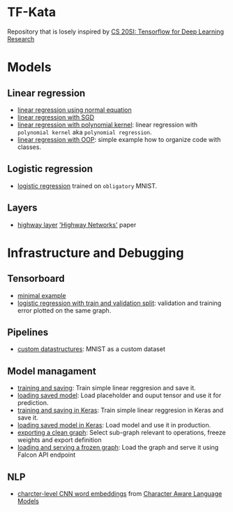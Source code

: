 # TF-Kata
Repository that is losely inspired by [CS 20SI: Tensorflow for Deep Learning Research](http://web.stanford.edu/class/cs20si/)

# Models
## Linear regression
* [linear regression using normal equation](./linear-regression-normal-equation.py)
* [linear regression with SGD](./linear-regression.py)
* [linear regression with polynomial kernel](./polynomial-regression.py): linear regression with `polynomial kernel` aka `polynomial regression`.
* [linear regression with OOP](./linear-regression-fancy.py): simple example how to organize code with classes. 

## Logistic regression
* [logistic regression](./logistic-regression.py) trained on `obligatory` MNIST.

## Layers
* [highway layer](./highway.py) ['Highway Networks'](http://arxiv.org/abs/1505.00387) paper

# Infrastructure and Debugging
## Tensorboard
* [minimal example](./minimal-tensorboard.py)
* [logistic regression with train and validation split](./logistic-regression.py): validation and training error plotted on the same graph. 

## Pipelines
* [custom datastructures](./pipelines/pipeline-simple.py): MNIST as a custom dataset

## Model managament
* [training and saving](./saving/train.py): Train simple linear reggresion and save it.
* [loading saved model](./saving/load.py): Load placeholder and ouput tensor and use it for prediction.
* [training and saving in Keras](./saving/keras_train.py): Train simple linear reggresion in Keras and save it.
* [loading saved model in Keras](./saving/keras_load.py): Load model and use it in production. 
* [exporting a clean graph](./saving/graph_freeze.py): Select sub-graph relevant to operations, freeze weights and export definition
* [loading and serving a frozen graph](./saving/graph_serve.py): Load the graph and serve it using Falcon API endpoint

## NLP
* [charcter-level CNN word embeddings](./char-cnn.py) from [Character Aware Language Models](https://arxiv.org/pdf/1508.06615.pdf
)
